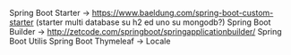 Spring Boot Starter -> https://www.baeldung.com/spring-boot-custom-starter (starter multi database su h2 ed uno su mongodb?)
Spring Boot Builder -> http://zetcode.com/springboot/springapplicationbuilder/
Spring Boot Utilis
Spring Boot Thymeleaf -> Locale
